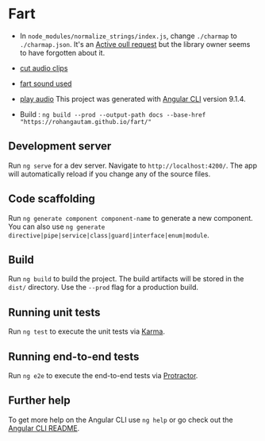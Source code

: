 # Fart

- In `node_modules/normalize_strings/index.js`, change `./charmap` to `./charmap.json`. It's an [Active oull request](https://github.com/tehsis/normalize/pull/7/commits/4cde679f8549bac9e704e5ac79434179032d644d) but the library owner seems to have forgotten about it.

- [cut audio clips](https://clideo.com/cut-audio)
- [fart sound used](https://freesound.org/people/DSISStudios/sounds/241000/)
- [play audio](https://stackoverflow.com/a/47067623)
  This project was generated with [Angular CLI](https://github.com/angular/angular-cli) version 9.1.4.
- Build : `ng build --prod --output-path docs --base-href "https://rohangautam.github.io/fart/"`

## Development server

Run `ng serve` for a dev server. Navigate to `http://localhost:4200/`. The app will automatically reload if you change any of the source files.

## Code scaffolding

Run `ng generate component component-name` to generate a new component. You can also use `ng generate directive|pipe|service|class|guard|interface|enum|module`.

## Build

Run `ng build` to build the project. The build artifacts will be stored in the `dist/` directory. Use the `--prod` flag for a production build.

## Running unit tests

Run `ng test` to execute the unit tests via [Karma](https://karma-runner.github.io).

## Running end-to-end tests

Run `ng e2e` to execute the end-to-end tests via [Protractor](http://www.protractortest.org/).

## Further help

To get more help on the Angular CLI use `ng help` or go check out the [Angular CLI README](https://github.com/angular/angular-cli/blob/master/README.md).
